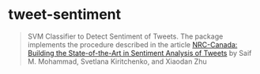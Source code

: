 # tweet-sentiment

> SVM Classifier to Detect Sentiment of Tweets. The package implements the procedure described in the article [NRC-Canada: Building the State-of-the-Art in
Sentiment Analysis of Tweets](http://www.umiacs.umd.edu/~saif/WebDocs/sentimentMKZ.pdf) by Saif M. Mohammad, Svetlana Kiritchenko, and Xiaodan Zhu 
